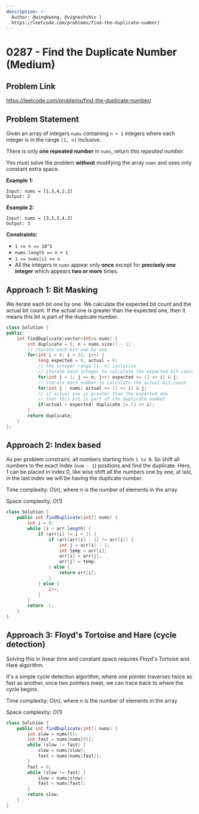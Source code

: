 ```yaml
---
description: >- 
  Author: @wingkwong, @vigneshshiv | 
  https://leetcode.com/problems/find-the-duplicate-number/
---
```


# 0287 - Find the Duplicate Number (Medium)

## Problem Link

https://leetcode.com/problems/find-the-duplicate-number/

## Problem Statement

Given an array of integers `nums` containing `n + 1` integers where each integer is in the range `[1, n]` inclusive.

There is only **one repeated number** in `nums`, return _this repeated number_.

You must solve the problem **without** modifying the array `nums` and uses only constant extra space.

**Example 1:**

```
Input: nums = [1,3,4,2,2]
Output: 2
```

**Example 2:**

```
Input: nums = [3,1,3,4,2]
Output: 3
```

**Constraints:**

* `1 <= n <= 10^5`
* `nums.length == n + 1`
* `1 <= nums[i] <= n`
* All the integers in `nums` appear only **once** except for **precisely one integer** which appears **two or more** times.

## Approach 1: Bit Masking

We iterate each bit one by one. We calculate the expected bit count and the actual bit count. If the actual one is greater than the expected one, then it means this bit is part of the duplicate number.

<Tabs>
<TabItem value="c++" label="C++">
<SolutionAuthor name="@wingkwong"/>

```cpp
class Solution {
public:
    int findDuplicate(vector<int>& nums) {
        int duplicate = 0, n = nums.size() - 1;
        // iterate each bit one by one
        for(int i = 0; i < 31; i++) {
            long expected = 0, actual = 0;
            // the integer range [1, n] inclusive
            // iterate each integer to calculate the expected bit count
            for(int j = 1; j <= n; j++) expected += (1 << i) & j;
            // iterate each number to calculate the actual bit count
            for(int j : nums) actual += (1 << i) & j;
            // if actual one is greater than the expected one
            // then this bit is part of the duplicate number
            if(actual > expected) duplicate |= (1 << i);
        }
        return duplicate;
    }
};
```

</TabItem>
</Tabs>

## Approach 2: Index based

As per problem constraint, all numbers starting from `1 to N`. So shift all numbers to the exact index (`num - 1`) positions and find the duplicate. Here, $1$ can be placed in index $0$, like wise shift all the numbers one by one, at last, in the last index we will be having the duplicate number.

Time complexity: $O(n)$, where n is the number of elements in the array

Space complexity: $O(1)$

<Tabs>
<TabItem value="java" label="Java">
<SolutionAuthor name="@vigneshshiv"/>

```java
class Solution {
    public int findDuplicate(int[] nums) {
        int i = 0;
        while (i < arr.length) {
            if (arr[i] != i + 1) {
                if (arr[arr[i] - 1] != arr[i]) {
                    int j = arr[i] - 1;
                    int temp = arr[i];
                    arr[i] = arr[j];
                    arr[j] = temp;
                } else {
                    return arr[i];
                }
            } else {
                i++;
            }
        }
        return -1;
    }
}
```

</TabItem>
</Tabs>

## Approach 3: Floyd's Tortoise and Hare (cycle detection)

Solving this in linear time and constant space requires Floyd's Tortoise and Hare algorithm. 

It's a simple cycle detection algorithm, where one pointer traverses twice as fast as another, once two pointers meet, we can trace back to where the cycle begins.

Time complexity: $O(n)$, where n is the number of elements in the array

Space complexity: $O(1)$

<Tabs>
<TabItem value="java" label="Java">
<SolutionAuthor name="@vigneshshiv"/>

```java
class Solution {
    public int findDuplicate(int[] nums) {
        int slow = nums[0];
        int fast = nums[nums[0]];
        while (slow != fast) {
            slow = nums[slow];
            fast = nums[nums[fast]];
        }
        fast = 0;
        while (slow != fast) {
            slow = nums[slow];
            fast = nums[fast];
        }
        return slow;
    }
}
```

</TabItem>
</Tabs>